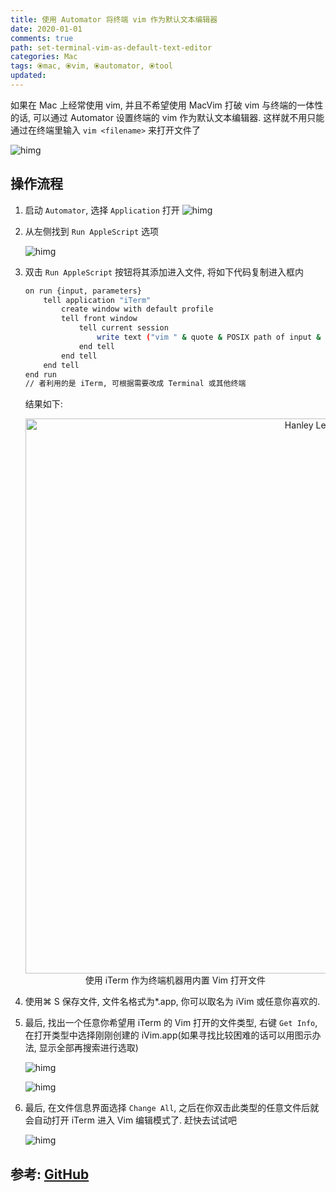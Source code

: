```yaml
---
title: 使用 Automator 将终端 vim 作为默认文本编辑器
date: 2020-01-01
comments: true
path: set-terminal-vim-as-default-text-editor
categories: Mac
tags: ⦿mac, ⦿vim, ⦿automator, ⦿tool
updated:
---
```


如果在 Mac 上经常使用 vim, 并且不希望使用 MacVim 打破 vim 与终端的一体性的话, 可以通过 Automator 设置终端的 vim 作为默认文本编辑器.  这样就不用只能通过在终端里输入 `vim <filename>` 来打开文件了

![himg](https://a.hanleylee.com/HKMS/2020-01-19-124423.jpg?x-oss-process=style/WaMa)

<!-- more -->

## 操作流程

1. 启动 `Automator`, 选择 `Application` 打开
    ![himg](https://a.hanleylee.com/HKMS/2019-12-29-005044.png?x-oss-process=style/WaMa)

2. 从左侧找到 `Run AppleScript` 选项

    ![himg](https://a.hanleylee.com/HKMS/2019-12-29-035607.png?x-oss-process=style/WaMa)

3. 双击 `Run AppleScript` 按钮将其添加进入文件, 将如下代码复制进入框内

    ```bash
    on run {input, parameters}
        tell application "iTerm"
            create window with default profile
            tell front window
                tell current session
                    write text ("vim " & quote & POSIX path of input & quote & "; exit")
                end tell
            end tell
        end tell
    end run
    // 者利用的是 iTerm, 可根据需要改成 Terminal 或其他终端
    ```

    结果如下:

    <p align="center">
    <a href="https://www.hanleylee.com">
    <img src="http://a.hanleylee.com/HKMS/2019-12-29-040450.png?x-oss-process=style/WaMa"
    style="width: 888px;"
    alt="Hanley Lee">
    </a>
    <br/>
    使用 iTerm 作为终端机器用内置 Vim 打开文件
    <br/>
    </p>

4. 使用⌘ S 保存文件, 文件名格式为*.app, 你可以取名为 iVim 或任意你喜欢的.
5. 最后, 找出一个任意你希望用 iTerm 的 Vim 打开的文件类型, 右键 `Get Info`, 在打开类型中选择刚刚创建的 iVim.app(如果寻找比较困难的话可以用图示办法, 显示全部再搜索进行选取)

    ![himg](https://a.hanleylee.com/HKMS/2019-12-29-041345.png?x-oss-process=style/WaMa)

    ![himg](https://a.hanleylee.com/HKMS/2019-12-29-041712.png?x-oss-process=style/WaMa)

6. 最后, 在文件信息界面选择 `Change All`, 之后在你双击此类型的任意文件后就会自动打开 iTerm 进入 Vim 编辑模式了. 赶快去试试吧

    ![himg](https://a.hanleylee.com/HKMS/2019-12-29-042222.png?x-oss-process=style/WaMa)

## 参考: [GitHub](https://gist.github.com/charlietran/43639b0f4e0a01c7c20df8f1929b76f2)
